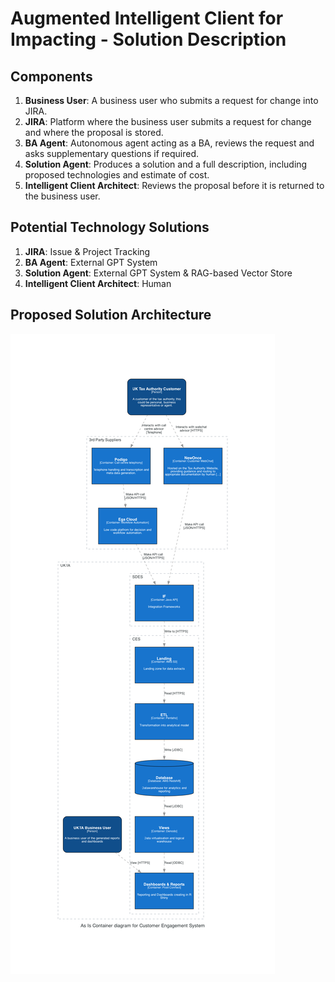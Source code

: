 # Augmented Intelligent Client for Impacting - Solution Description

## Components

1. **Business User**: A business user who submits a request for change into JIRA.
2. **JIRA**: Platform where the business user submits a request for change and where the proposal is stored.
3. **BA Agent**: Autonomous agent acting as a BA, reviews the request and asks supplementary questions if required.
4. **Solution Agent**: Produces a solution and a full description, including proposed technologies and estimate of cost.
5. **Intelligent Client Architect**: Reviews the proposal before it is returned to the business user.

## Potential Technology Solutions

1. **JIRA**: Issue & Project Tracking
2. **BA Agent**: External GPT System
3. **Solution Agent**: External GPT System & RAG-based Vector Store
4. **Intelligent Client Architect**: Human

## Proposed Solution Architecture

![Proposed Solution Architecture](as_is_CES_architecture.png)
